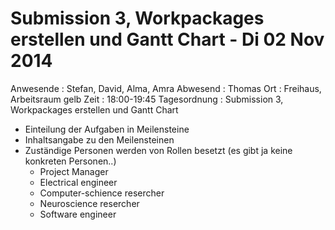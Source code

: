 # Submission 3, Workpackages erstellen und Gantt Chart - Di 02 Nov 2014

Anwesende
:	Stefan, David, Alma, Amra
Abwesend
:	Thomas
Ort
:	Freihaus, Arbeitsraum gelb
Zeit
:	18:00-19:45
Tagesordnung
:	Submission 3, Workpackages erstellen und Gantt Chart


* Einteilung der Aufgaben in Meilensteine
* Inhaltsangabe zu den Meilensteinen
* Zuständige Personen werden von Rollen besetzt (es gibt ja keine konkreten Personen..)
	* Project Manager
	* Electrical engineer
	* Computer-schience resercher
	* Neuroscience resercher
	* Software engineer


